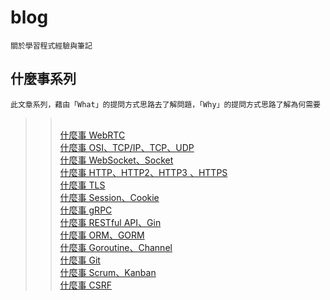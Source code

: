 # blog
    關於學習程式經驗與筆記

## 什麼事系列
    此文章系列，藉由「What」的提問方式思路去了解問題，「Why」的提問方式思路了解為何需要
>> &nbsp;
    <br/>
    [什麼事 WebRTC](./What%20is%20it/什麼事%20WebRTC.md)
    <br/>
    [什麼事 OSI、TCP/IP、TCP、UDP](./What%20is%20it/什麼事%20OSI、TCP%20IP、TCP、UDP.md)
    <br/>
    [什麼事 WebSocket、Socket](./What%20is%20it/什麼事%20WebSocket、Socket.md)
    <br/>
    [什麼事 HTTP、HTTP2、HTTP3 、HTTPS](./What%20is%20it/什麼事%20HTTP、HTTP2、HTTP3%20、HTTPS.md)
    <br/>
    [什麼事 TLS](./What%20is%20it/什麼事%20TLS.md)
    <br/>
    [什麼事 Session、Cookie](./What%20is%20it/什麼事%20Session、Cookie.md)
    <br/>
    [什麼事 gRPC](./What%20is%20it/什麼事%20gRPC.md)
    <br/>
    [什麼事 RESTful API、Gin](./What%20is%20it/什麼事%20RESTful%20API、Gin.md)
    <br/>
    [什麼事 ORM、GORM](./What%20is%20it/什麼事%20ORM、GORM.md)
    <br/>
    [什麼事 Goroutine、Channel](./What%20is%20it/什麼事%20Goroutine、Channel.md)
    <br/>
    [什麼事 Git](./What%20is%20it/什麼事%20Git.md)
    <br/>
    [什麼事 Scrum、Kanban](./What%20is%20it/什麼事%20Scrum、Kanban.md)
    <br/>
    [什麼事 CSRF](./What%20is%20it/什麼事%20CSRF.md)
    